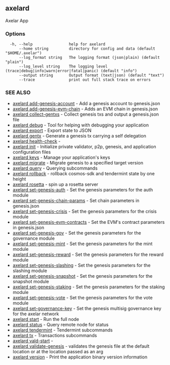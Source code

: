 ## axelard

Axelar App

### Options

```
  -h, --help                help for axelard
      --home string         directory for config and data (default "$HOME/.axelar")
      --log_format string   The logging format (json|plain) (default "plain")
      --log_level string    The logging level (trace|debug|info|warn|error|fatal|panic) (default "info")
      --output string       Output format (text|json) (default "text")
      --trace               print out full stack trace on errors
```

### SEE ALSO

- [axelard add-genesis-account](/cli-docs/v0_31_0/axelard_add-genesis-account) - Add a genesis account to genesis.json
- [axelard add-genesis-evm-chain](/cli-docs/v0_31_0/axelard_add-genesis-evm-chain) - Adds an EVM chain in genesis.json
- [axelard collect-gentxs](/cli-docs/v0_31_0/axelard_collect-gentxs) - Collect genesis txs and output a genesis.json file
- [axelard debug](/cli-docs/v0_31_0/axelard_debug) - Tool for helping with debugging your application
- [axelard export](/cli-docs/v0_31_0/axelard_export) - Export state to JSON
- [axelard gentx](/cli-docs/v0_31_0/axelard_gentx) - Generate a genesis tx carrying a self delegation
- [axelard health-check](/cli-docs/v0_31_0/axelard_health-check) -
- [axelard init](/cli-docs/v0_31_0/axelard_init) - Initialize private validator, p2p, genesis, and application configuration files
- [axelard keys](/cli-docs/v0_31_0/axelard_keys) - Manage your application's keys
- [axelard migrate](/cli-docs/v0_31_0/axelard_migrate) - Migrate genesis to a specified target version
- [axelard query](/cli-docs/v0_31_0/axelard_query) - Querying subcommands
- [axelard rollback](/cli-docs/v0_31_0/axelard_rollback) - rollback cosmos-sdk and tendermint state by one height
- [axelard rosetta](/cli-docs/v0_31_0/axelard_rosetta) - spin up a rosetta server
- [axelard set-genesis-auth](/cli-docs/v0_31_0/axelard_set-genesis-auth) - Set the genesis parameters for the auth module
- [axelard set-genesis-chain-params](/cli-docs/v0_31_0/axelard_set-genesis-chain-params) - Set chain parameters in genesis.json
- [axelard set-genesis-crisis](/cli-docs/v0_31_0/axelard_set-genesis-crisis) - Set the genesis parameters for the crisis module
- [axelard set-genesis-evm-contracts](/cli-docs/v0_31_0/axelard_set-genesis-evm-contracts) - Set the EVM's contract parameters in genesis.json
- [axelard set-genesis-gov](/cli-docs/v0_31_0/axelard_set-genesis-gov) - Set the genesis parameters for the governance module
- [axelard set-genesis-mint](/cli-docs/v0_31_0/axelard_set-genesis-mint) - Set the genesis parameters for the mint module
- [axelard set-genesis-reward](/cli-docs/v0_31_0/axelard_set-genesis-reward) - Set the genesis parameters for the reward module
- [axelard set-genesis-slashing](/cli-docs/v0_31_0/axelard_set-genesis-slashing) - Set the genesis parameters for the slashing module
- [axelard set-genesis-snapshot](/cli-docs/v0_31_0/axelard_set-genesis-snapshot) - Set the genesis parameters for the snapshot module
- [axelard set-genesis-staking](/cli-docs/v0_31_0/axelard_set-genesis-staking) - Set the genesis parameters for the staking module
- [axelard set-genesis-vote](/cli-docs/v0_31_0/axelard_set-genesis-vote) - Set the genesis parameters for the vote module
- [axelard set-governance-key](/cli-docs/v0_31_0/axelard_set-governance-key) - Set the genesis multisig governance key for the axelar network
- [axelard start](/cli-docs/v0_31_0/axelard_start) - Run the full node
- [axelard status](/cli-docs/v0_31_0/axelard_status) - Query remote node for status
- [axelard tendermint](/cli-docs/v0_31_0/axelard_tendermint) - Tendermint subcommands
- [axelard tx](/cli-docs/v0_31_0/axelard_tx) - Transactions subcommands
- [axelard vald-start](/cli-docs/v0_31_0/axelard_vald-start) -
- [axelard validate-genesis](/cli-docs/v0_31_0/axelard_validate-genesis) - validates the genesis file at the default location or at the location passed as an arg
- [axelard version](/cli-docs/v0_31_0/axelard_version) - Print the application binary version information
